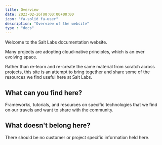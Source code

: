 ```yaml
---
title: Overview
date: 2023-02-26T00:00:00+00:00
icon: "fa-solid fa-user"
description: "Overview of the website"
type : "docs"
---
```


Welcome to the Salt Labs documentation website.

Many projects are adopting cloud-native principles, which is an ever evolving space.

Rather than re-learn and re-create the same material from scratch across projects, this site is an attempt to bring together and share some of the resources we find useful here at Salt Labs.

## What can you find here?

Frameworks, tutorials, and resources on specific technologies that we find on our travels and want to share with the community.

## What doesn't belong here?

There should be no customer or project specific information held here.
